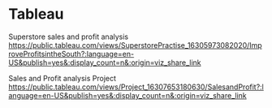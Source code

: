 # Tableau
Superstore sales and profit analysis
https://public.tableau.com/views/SuperstorePractise_16305973082020/ImproveProfitsintheSouth?:language=en-US&publish=yes&:display_count=n&:origin=viz_share_link

Sales and Profit analysis Project
https://public.tableau.com/views/Project_16307653180630/SalesandProfit?:language=en-US&publish=yes&:display_count=n&:origin=viz_share_link
